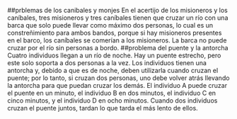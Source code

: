 ##prblemas de los canibales y monjes
En el acertijo de los misioneros y los caníbales, tres misioneros y tres caníbales tienen que cruzar un río con una barca que solo puede llevar como máximo dos personas,
lo cual es un constreñimiento para ambos bandos, porque si hay misioneros presentes en el barco, los caníbales se comerían a los misioneros. La barca no puede cruzar por el río sin personas a bordo. 
##problema del puente y la antorcha 
Cuatro individuos llegan a un río de noche. Hay un puente estrecho, pero este solo soporta a dos personas a la vez. Los individuos tienen una antorcha y,
debido a que es de noche, deben utilizarla cuando cruzan el puente; por lo tanto, si cruzan dos personas, uno debe volver atrás llevando la antorcha para que puedan cruzar los demás.
El individuo A puede cruzar el puente en un minuto, el individuo B en dos minutos, el individuo C en cinco minutos, y el individuo D en ocho minutos. Cuando dos individuos cruzan el puente juntos, 
tardan lo que tarda el más lento de ellos.

